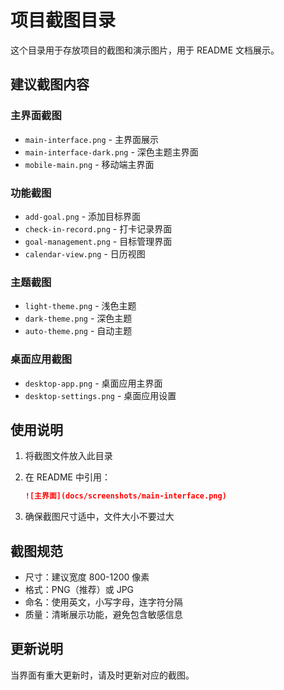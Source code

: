 # 项目截图目录

这个目录用于存放项目的截图和演示图片，用于 README 文档展示。

## 建议截图内容

### 主界面截图
- `main-interface.png` - 主界面展示
- `main-interface-dark.png` - 深色主题主界面
- `mobile-main.png` - 移动端主界面

### 功能截图
- `add-goal.png` - 添加目标界面
- `check-in-record.png` - 打卡记录界面
- `goal-management.png` - 目标管理界面
- `calendar-view.png` - 日历视图

### 主题截图
- `light-theme.png` - 浅色主题
- `dark-theme.png` - 深色主题
- `auto-theme.png` - 自动主题

### 桌面应用截图
- `desktop-app.png` - 桌面应用主界面
- `desktop-settings.png` - 桌面应用设置

## 使用说明

1. 将截图文件放入此目录
2. 在 README 中引用：
   ```markdown
   ![主界面](docs/screenshots/main-interface.png)
   ```

3. 确保截图尺寸适中，文件大小不要过大

## 截图规范

- 尺寸：建议宽度 800-1200 像素
- 格式：PNG（推荐）或 JPG
- 命名：使用英文，小写字母，连字符分隔
- 质量：清晰展示功能，避免包含敏感信息

## 更新说明

当界面有重大更新时，请及时更新对应的截图。